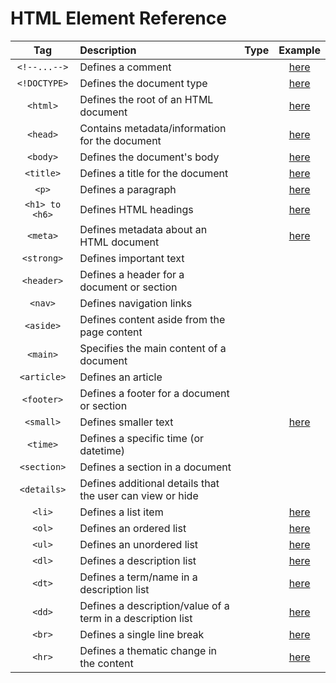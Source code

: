 # HTML Element Reference

|Tag|Description|Type|Example|
|:-:|:-|:-:|:-:|
|`<!--...-->`|Defines a comment| |[here](src/comment.html)|
|`<!DOCTYPE>`|Defines the document type| |[here](src/basic.html)|
|`<html>`|Defines the root of an HTML document| |[here](src/basic.html)|
|`<head>`|Contains metadata/information for the document| |[here](src/basic.html)|
|`<body>`|Defines the document's body| |[here](src/basic.html)|
|`<title>`|Defines a title for the document| |[here](src/title.html)|
|`<p>`|Defines a paragraph| |[here](src/paragraph.html)|
|`<h1> to <h6>`|Defines HTML headings| |[here](src/headings.html)|
|`<meta>`|Defines metadata about an HTML document| |[here](src/meta.html)|
|`<strong>`|Defines important text| | |
|`<header>`|Defines a header for a document or section| | |
|`<nav>`|Defines navigation links| | |
|`<aside>`|Defines content aside from the page content| | |
|`<main>`|Specifies the main content of a document| | |
|`<article>`|Defines an article| | |
|`<footer>`|Defines a footer for a document or section| | |
|`<small>`|Defines smaller text| |[here](src/small.html)|
|`<time>`|Defines a specific time (or datetime)| | |
|`<section>`|Defines a section in a document| | |
|`<details>`|Defines additional details that the user can view or hide| | |
|`<li>`|Defines a list item| |[here](src/ul.html)|
|`<ol>`|Defines an ordered list| |[here](src/ol.html)|
|`<ul>`|Defines an unordered list| |[here](src/ul.html)|
|`<dl>`|Defines a description list| |[here](src/dl.html)|
|`<dt>`|Defines a term/name in a description list| |[here](src/dl.html)|
|`<dd>`|Defines a description/value of a term in a description list| |[here](src/dl.html)|
|`<br>`|Defines a single line break| |[here](src/break.html)|
|`<hr>`|Defines a thematic change in the content| |[here](src/horizontal_rule.html)|
